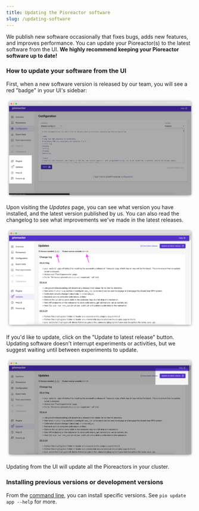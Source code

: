 ```yaml
---
title: Updating the Pioreactor software
slug: /updating-software
---
```


We publish new software occasionally that fixes bugs, adds new features, and improves performance. You can update your Pioreactor(s) to the latest software from the UI. **We highly recommend keeping your Pioreactor software up to date!**

### How to update your software from the UI

First, when a new software version is released by our team, you will see a red "badge" in your UI's sidebar:

![a red badge is beside the Update link](/img/user-guide/badge.png)

Upon visiting the _Updates_ page, you can see what version you have installed, and the latest version published by us. You can also read the changelog to see what improvements we've made in the latest releases.

![](/img/user-guide/version_installed_vs_latest.png)


If you'd like to update, click on the "Update to latest release" button. Updating software doesn't interrupt experiments or activities, but we suggest waiting until between experiments to update.

![](/img/user-guide/click_update.png)

Updating from the UI will update all the Pioreactors in your cluster.

### Installing previous versions or development versions

From the [command line](https://docs.pioreactor.com/user-guide/accessing-raspberry-pi), you can install specific versions. See `pio update app --help` for more.
